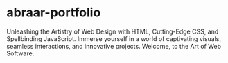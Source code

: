 # abraar-portfolio
Unleashing the Artistry of Web Design with HTML, Cutting-Edge CSS, and Spellbinding JavaScript. Immerse yourself in a world of captivating visuals, seamless interactions, and innovative projects. Welcome, to the Art of Web Software.
